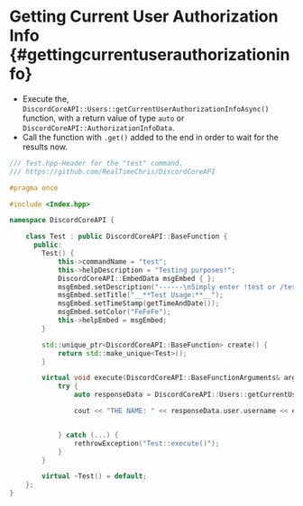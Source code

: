 Getting Current User Authorization Info {#gettingcurrentuserauthorizationinfo}
============
- Execute the, `DiscordCoreAPI::Users::getCurrentUserAuthorizationInfoAsync()` function, with a return value of type `auto` or `DiscordCoreAPI::AuthorizationInfoData`.
- Call the function with `.get()` added to the end in order to wait for the results now.

```cpp
/// Test.hpp-Header for the "test" command.
/// https://github.com/RealTimeChris/DiscordCoreAPI

#pragma once

#include <Index.hpp>

namespace DiscordCoreAPI {

	class Test : public DiscordCoreAPI::BaseFunction {
	  public:
		Test() {
			this->commandName = "test";
			this->helpDescription = "Testing purposes!";
			DiscordCoreAPI::EmbedData msgEmbed { };
			msgEmbed.setDescription("------\nSimply enter !test or /test!\n------");
			msgEmbed.setTitle("__**Test Usage:**__");
			msgEmbed.setTimeStamp(getTimeAndDate());
			msgEmbed.setColor("FeFeFe");
			this->helpEmbed = msgEmbed;
		}

		std::unique_ptr<DiscordCoreAPI::BaseFunction> create() {
			return std::make_unique<Test>();
		}

		virtual void execute(DiscordCoreAPI::BaseFunctionArguments& args) {
			try {
				auto responseData = DiscordCoreAPI::Users::getCurrentUserAuthorizationInfoAsync().get();

				cout << "THE NAME: " << responseData.user.username << endl;


			} catch (...) {
				rethrowException("Test::execute()");
			}
		}

		virtual ~Test() = default;
	};
}
```
